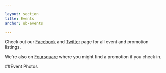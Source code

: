 ```yaml
---

layout: section
title: Events
anchor: ub-events

---
```

Check out our <a target="_blank" href="http://facebook.com/urbeankl">Facebook</a> and <a target="_blank" href="http://twitter.com/urbeankl">Twitter</a> page for all event and promotion listings.
  
We're also on <a target="_blank" href="https://foursquare.com/v/urbean/52661f4a498e0506a3ebcd5d">Foursquare</a> where you might find a promotion if you check in. 

##Event Photos 

<div class="galleria">
 </div>